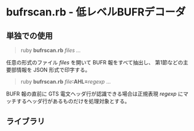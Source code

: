 # bufrscan.rb - 低レベルBUFRデコーダ
## 単独での使用

> ruby **bufrscan.rb** _files ..._

任意の形式のファイル _files_ を開いて BUFR 報をすべて抽出し、
第1節などの主要部情報を JSON 形式で印字する。

> ruby **bufrscan.rb** _file_**:AHL=**_regexp_ ...

BUFR 報の直前に GTS 電文ヘッダ行が認識できる場合は正規表現
_regexp_ にマッチするヘッダ行があるものだけを処理対象とする。




## ライブラリ
